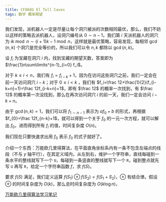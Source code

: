 ```yaml
---
title: CF868G El Toll Caves
tags: 数学 概率期望
---
```


我们发现，派机器人一定是尽量让每个洞穴被派的次数相同最优，那么，我们不妨以这样的策略去派机器人，设洞穴编号从 $0\sim n-1$，我们第 $i$ 天派机器人的洞穴为 $ik\bmod n\sim (i+1)k-1\bmod n$，这样就是最优策略，容易发现，每相邻 $\gcd(n,k)$ 个洞穴是完全等价的，所以我们可以令 $n,k$ 都除以 $\gcd(n,k)$。

设 $f_i$ 为宝藏在洞穴 $i$ 内，找到宝藏的期望天数，答案即为 $\frac{1}n\sum\limits^{n-1}_{i=0} f_i$。

对于 $k\le i< n$，我们有 $f_i=f_{i-k}+1$，因为在访问这些洞穴之前，我们一定会在前一天访问洞穴 $i-k$；对于 $0\le i<k$ ，我们有 $f_i=\frac 12+\frac{1}{2}(f_{i-k+n}+1)=\frac 12f_{i-k+n}+1$，即有 $\frac 12$ 的概率一次找到，有 $\frac 12$ 的概率第一次没找到，那么在再次访问洞穴 $i$ 的前一天，我们一定会访问 $i-k+n$。

由于 $\gcd(n,k)=1$，我们可以将 $f_{1\sim n-1}$ 表示为 $af_0+b$ 的形式，再根据 $f_{0}=\frac 12f_{n-k}+1$，就可以得到一个关于 $f_0$ 的一元一次方程，就可以解出 $f_0$，进而得到所有 $f_i$ 的值，时间复杂度 $O(n)$。

我们现在只要快速求出用 $f_0$ 表示 $f_0$ 的式子就好了。

介绍一个东西：万能欧几里得算法，在平面直角坐标系内有一条不包含左端点的线段（不与 $y$ 轴平行），在其定义域内，从左到右，维护一个字符串，直线每碰到一条水平的整线就写下一个 `U`，每碰到一条竖直的整线就写下一个 `R`，碰到整点就先写 `U` 再写 `R`，给定一个字符串函数 $f$，求 $f(S)$。

要求 $f(S)$ 满足，我们定义运算 $f(S_1)\otimes f(S_2)=f(S_1+S_2)$，$\otimes$ 有结合律。假设 $\oplus$ 的时间复杂度为 $O(k)$，那么总时间复杂度为 $O(k\log n)$，

[万能欧几里得算法学习笔记](https://)